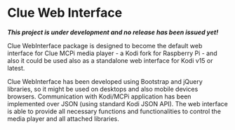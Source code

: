 # Clue Web Interface

_**This project is under development and no release has been issued yet!**_

Clue WebInterface package is designed to become the default web interface for Clue MCPi 
media player - a Kodi fork for Raspberry Pi - and also it could be used also as a standalone 
web interface for Kodi v15 or latest.

Clue WebInterface has been developed using Bootstrap and jQuery libraries, so it might be used 
on desktops and also mobile devices browsers. Communication with Kodi/MCPi application has been 
implemented over JSON (using standard Kodi JSON API). The web interface is able to provide all 
necessary functions and functionalities to control the media player and all attached libraries.
